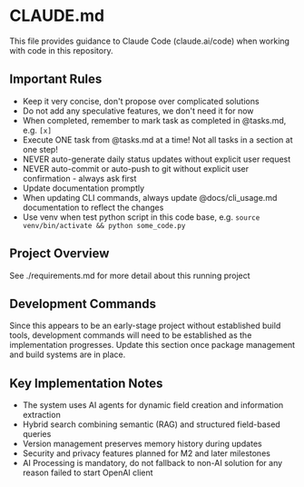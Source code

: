 # CLAUDE.md

This file provides guidance to Claude Code (claude.ai/code) when working with code in this repository.

## Important Rules
- Keep it very concise, don't propose over complicated solutions
- Do not add any speculative features, we don't need it for now
- When completed, remember to mark task as completed in @tasks.md, e.g. `[x]`
- Execute ONE task from @tasks.md at a time! Not all tasks in a section at one step!
- NEVER auto-generate daily status updates without explicit user request
- NEVER auto-commit or auto-push to git without explicit user confirmation - always ask first
- Update documentation promptly
- When updating CLI commands, always update @docs/cli_usage.md documentation to reflect the changes
- Use venv when test python script in this code base, e.g. `source venv/bin/activate && python some_code.py`

## Project Overview

See ./requirements.md for more detail about this running project

## Development Commands

Since this appears to be an early-stage project without established build tools, development commands will need to be established as the implementation progresses. Update this section once package management and build systems are in place.

## Key Implementation Notes

- The system uses AI agents for dynamic field creation and information extraction
- Hybrid search combining semantic (RAG) and structured field-based queries
- Version management preserves memory history during updates
- Security and privacy features planned for M2 and later milestones
- AI Processing is mandatory, do not fallback to non-AI solution for any reason failed to start OpenAI client

